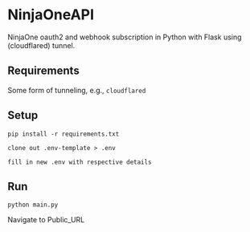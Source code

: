 # NinjaOneAPI
NinjaOne oauth2 and webhook subscription in Python with Flask using (cloudflared) tunnel.

## Requirements
Some form of tunneling, e.g., `cloudflared`

## Setup
```pip install -r requirements.txt```

```clone out .env-template > .env```

```fill in new .env with respective details```

## Run
```python main.py```

Navigate to Public_URL

